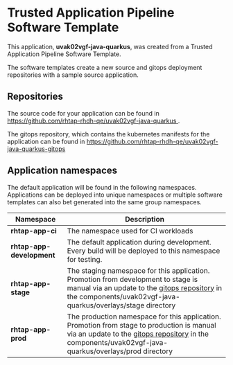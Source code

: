 # Trusted Application Pipeline Software Template

This application, **uvak02vgf-java-quarkus**, was created from a Trusted Application Pipeline Software Template.

The software templates create a new source and gitops deployment repositories with a sample source application. 

## Repositories

The source code for your application can be found in [https://github.com/rhtap-rhdh-qe/uvak02vgf-java-quarkus ](https://github.com/rhtap-rhdh-qe/uvak02vgf-java-quarkus ).
 
The gitops repository, which contains the kubernetes manifests for the application can be found in 
[https://github.com/rhtap-rhdh-qe/uvak02vgf-java-quarkus-gitops ](https://github.com/rhtap-rhdh-qe/uvak02vgf-java-quarkus-gitops ) 

## Application namespaces 

The default application will be found in the following namespaces. Applications can be deployed into unique namespaces or multiple software templates can also bet generated into the same group namespaces.  

|  Namespace   |  Description   |  
| -------- | -------- |
| **rhtap-app-ci** | The namespace used for CI workloads |
| **rhtap-app-development** | The default application during development. Every build will be deployed to this namespace for testing. |
| **rhtap-app-stage** | The staging namespace for this application. Promotion from development to stage is manual via an update to the [gitops repository](https://github.com/rhtap-rhdh-qe/uvak02vgf-java-quarkus-gitops ) in the components/uvak02vgf-java-quarkus/overlays/stage directory |
| **rhtap-app-prod** | The production namespace for this application. Promotion from stage to production is manual via an update to the [gitops repository](https://github.com/rhtap-rhdh-qe/uvak02vgf-java-quarkus-gitops ) in the components/uvak02vgf-java-quarkus/overlays/prod directory |